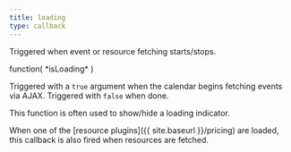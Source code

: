```yaml
---
title: loading
type: callback
---
```


Triggered when event or resource fetching starts/stops.

<div class='spec' markdown='1'>
function( *isLoading* )
</div>

Triggered with a `true` argument when the calendar begins fetching events via AJAX. Triggered with `false` when done.

This function is often used to show/hide a loading indicator.

When one of the [resource plugins]({{ site.baseurl }}/pricing) are loaded, this callback is also fired when resources are fetched.
